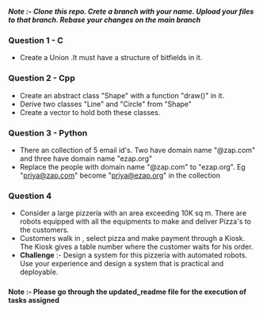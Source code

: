 _**Note :- Clone this repo. Crete a branch with your name. Upload your files to that branch. Rebase your changes on the main branch**_

### Question 1 - C
  * Create a Union .It must have a structure of bitfields in it.

### Question 2 - Cpp
  * Create an abstract class "Shape" with a function "draw()" in it.
  * Derive two classes "Line" and "Circle" from "Shape"
  * Create a vector to hold both these classes.

### Question 3 - Python
  * There an collection of 5 email id's. Two have domain name "@zap.com" and three have domain name "ezap.org"
  * Replace the people with domain name "@zap.com" to "ezap.org". Eg "priya@zap.com" become "priya@ezap.org" in the collection

### Question 4
  * Consider a large pizzeria with an area exceeding 10K sq m. There are robots equipped with all the equipments to make and deliver Pizza's to the customers.
  * Customers walk in , select pizza and make payment through a Kiosk. The Kiosk gives a table number where the customer waits for his order.
  * **Challenge** :- Design a system for this pizzeria with automated robots. Use your experience and design a system that is practical and deployable.
###
  **Note :- Please go through the updated_readme file for the execution of tasks assigned**
